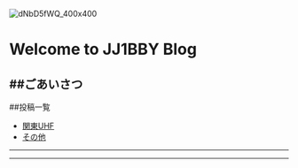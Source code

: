 ![dNbD5fWQ_400x400](https://user-images.githubusercontent.com/79028771/107865569-1c686a00-6eab-11eb-99dd-20d138c7b092.jpg)
# Welcome to JJ1BBY Blog
##ごあいさつ
----
##投稿一覧
- [関東UHF](/2021KantoUHF.md/)
- [その他]()
----
----
